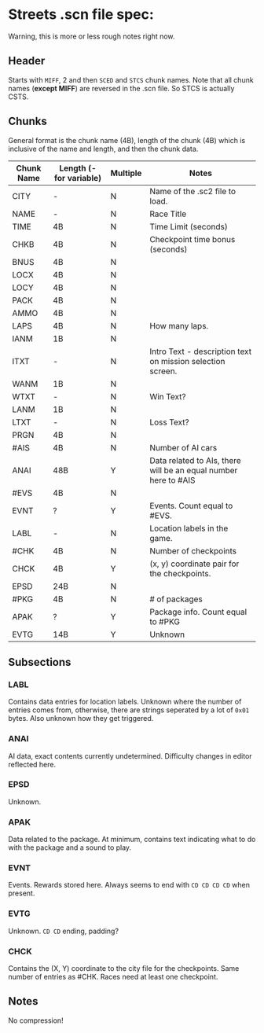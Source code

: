 # Streets .scn file spec:

Warning, this is more or less rough notes right now.

## Header

Starts with `MIFF`, 2 and then `SCED` and `STCS` chunk names.
Note that all chunk names (**except MIFF**) are reversed in the .scn file. So STCS is actually CSTS.


## Chunks

General format is the chunk name (4B), length of the chunk (4B) which is inclusive of the name and length, and then the chunk data.

|Chunk Name|Length (- for variable) | Multiple | Notes |
|-|-|-|-|
|CITY|-|N|Name of the .sc2 file to load.|
|NAME|-|N|Race Title|
|TIME|4B|N|Time Limit (seconds)|
|CHKB|4B|N|Checkpoint time bonus (seconds)|
|BNUS|4B|N||
|LOCX|4B|N||
|LOCY|4B|N||
|PACK|4B|N||
|AMMO|4B|N||
|LAPS|4B|N|How many laps.|
|IANM|1B|N||
|ITXT|-|N|Intro Text - description text on mission selection screen.|
|WANM|1B|N||
|WTXT|-|N|Win Text?|
|LANM|1B|N||
|LTXT|-|N|Loss Text?|
|PRGN|4B|N||
|#AIS|4B|N|Number of AI cars|
|ANAI|48B|Y|Data related to AIs, there will be an equal number here to #AIS|
|#EVS|4B|N||
|EVNT|?|Y|Events. Count equal to #EVS.|
|LABL|-|N|Location labels in the game.|
|#CHK|4B|N|Number of checkpoints|
|CHCK|4B|Y|(x, y) coordinate pair for the checkpoints.|
|EPSD|24B|N||
|#PKG|4B|N|# of packages|
|APAK|?|Y|Package info. Count equal to #PKG|
|EVTG|14B|Y|Unknown|

## Subsections

### LABL

Contains data entries for location labels. Unknown where the number of entries comes from, otherwise, there are strings seperated by a lot of `0x01` bytes. Also unknown how they get triggered.

### ANAI

AI data, exact contents currently undetermined.
Difficulty changes in editor reflected here.

### EPSD

Unknown.

### APAK

Data related to the package. At minimum, contains text indicating what to do with the package and a sound to play.

### EVNT

Events. Rewards stored here.
Always seems to end with `CD CD CD CD` when present.

### EVTG

Unknown. `CD CD` ending, padding?

### CHCK

Contains the (X, Y) coordinate to the city file for the checkpoints.
Same number of entries as #CHK. Races need at least one checkpoint.

## Notes

No compression!
